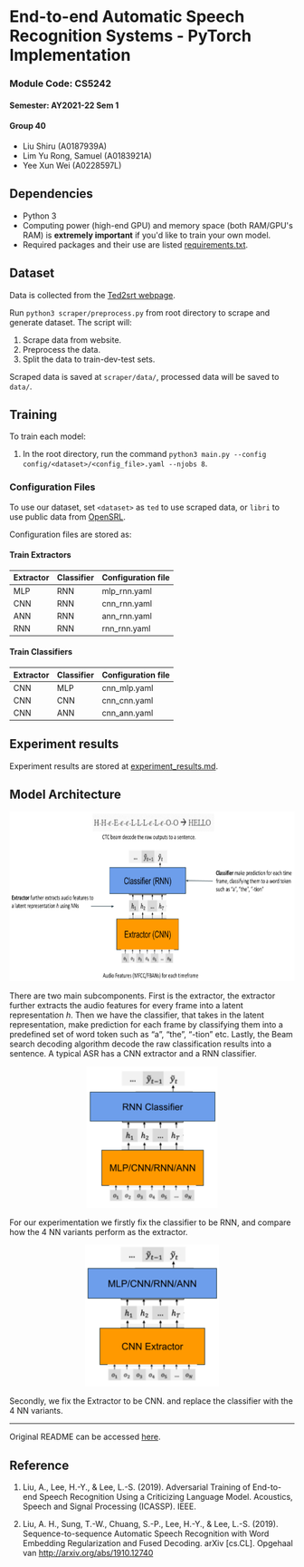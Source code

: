 # End-to-end Automatic Speech Recognition Systems - PyTorch Implementation

### Module Code: **CS5242** 

#### Semester: AY2021-22 Sem 1
#### Group 40
- Liu Shiru (A0187939A)
- Lim Yu Rong, Samuel (A0183921A)
- Yee Xun Wei (A0228597L)



## Dependencies

- Python 3
- Computing power (high-end GPU) and memory space (both RAM/GPU's RAM) is **extremely important** if you'd like to train your own model.
- Required packages and their use are listed [requirements.txt](requirements.txt).



## Dataset

Data is collected from the [Ted2srt webpage](https://ted2srt.org "Ted2srt Homepage").

Run `python3 scraper/preprocess.py` from root directory to scrape and generate dataset.
The script will:
1. Scrape data from website.
2. Preprocess the data.
3. Split the data to train-dev-test sets.

Scraped data is saved at `scraper/data/`, processed data will be saved to `data/`.



## Training

To train each model:

1. In the root directory, run the command `python3 main.py --config config/<dataset>/<config_file>.yaml --njobs 8`.

### Configuration Files

To use our dataset, set `<dataset>` as `ted` to use scraped data, or `libri` to use public data from [OpenSRL](https://www.openslr.org/12/).

Configuration files are stored as:

#### Train Extractors

| Extractor | Classifier | Configuration file |
|-----------|------------|--------------------|
| MLP       | RNN        | mlp_rnn.yaml       |
| CNN       | RNN        | cnn_rnn.yaml       |
| ANN       | RNN        | ann_rnn.yaml       |
| RNN       | RNN        | rnn_rnn.yaml       |

#### Train Classifiers

| Extractor | Classifier | Configuration file |
|-----------|------------|--------------------|
| CNN       | MLP        | cnn_mlp.yaml       |
| CNN       | CNN        | cnn_cnn.yaml       |
| CNN       | ANN        | cnn_ann.yaml       |



## Experiment results

Experiment results are stored at [experiment_results.md](experiment_results.md).



## Model Architecture

<p align="center">
  <img src="assets/model_architecture.png" height="300">
</p>

There are two main subcomponents. First is the extractor, the extractor further extracts the audio features for every frame into a latent representation $h$. Then we have the classifier, that takes in the latent representation, make prediction for each frame by classifying them into a predefined set of word token such as “a”, “the”, “-tion” etc. Lastly, the Beam search decoding algorithm decode the raw classification results into a sentence. A typical ASR has a CNN extractor and a RNN classifier.

<p align="center">
  <img src="assets/extractor.png" height="250">
</p>

For our experimentation we firstly fix the classifier to be RNN, and compare how the 4 NN variants perform as the extractor.

<p align="center">
  <img src="assets/classifier.png" height="250">
</p>

Secondly, we fix the Extractor to be CNN. and replace the classifier with the 4 NN variants.



---

Original README can be accessed [here](https://github.com/Alexander-H-Liu/End-to-end-ASR-Pytorch/blob/master/README.md).


## Reference

1. Liu, A., Lee, H.-Y., & Lee, L.-S. (2019). Adversarial Training of End-to-end Speech Recognition Using a Criticizing Language Model. Acoustics, Speech and Signal Processing (ICASSP). IEEE.

2. Liu, A. H., Sung, T.-W., Chuang, S.-P., Lee, H.-Y., & Lee, L.-S. (2019). Sequence-to-sequence Automatic Speech Recognition with Word Embedding Regularization and Fused Decoding. arXiv [cs.CL]. Opgehaal van http://arxiv.org/abs/1910.12740
